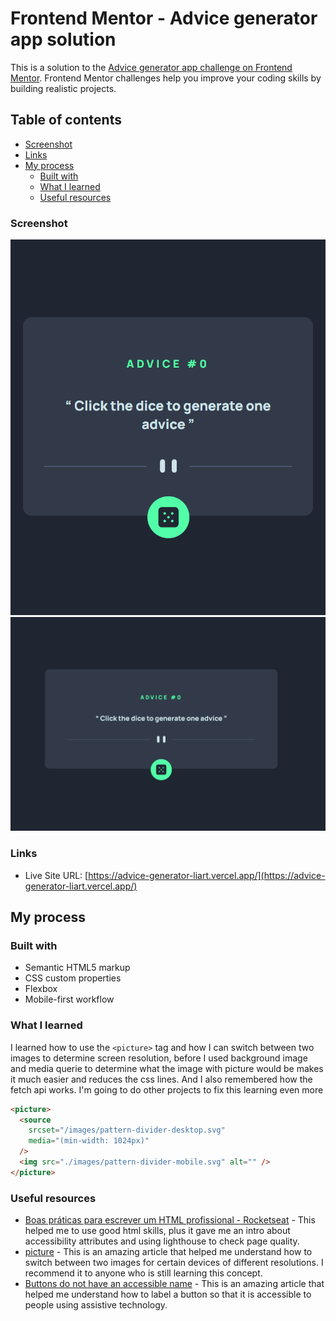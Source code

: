 # Frontend Mentor - Advice generator app solution

This is a solution to the [Advice generator app challenge on Frontend Mentor](https://www.frontendmentor.io/challenges/advice-generator-app-QdUG-13db). Frontend Mentor challenges help you improve your coding skills by building realistic projects.

## Table of contents

- [Screenshot](#screenshot)
- [Links](#links)
- [My process](#my-process)
  - [Built with](#built-with)
  - [What I learned](#what-i-learned)
  - [Useful resources](#useful-resources)

### Screenshot

![](<./screenshots/advice-generator-liart.vercel.app(375px).png>)
![](<./screenshots/advice-generator-liart.vercel.app(1440px).png>)

### Links

- Live Site URL: [https://advice-generator-liart.vercel.app/](https://advice-generator-liart.vercel.app/)

## My process

### Built with

- Semantic HTML5 markup
- CSS custom properties
- Flexbox
- Mobile-first workflow

### What I learned

I learned how to use the `<picture>` tag and how I can switch between two images to determine screen resolution, before I used background image and media querie to determine what the image with picture would be makes it much easier and reduces the css lines. And I also remembered how the fetch api works. I'm going to do other projects to fix this learning even more

```html
<picture>
  <source
    srcset="/images/pattern-divider-desktop.svg"
    media="(min-width: 1024px)"
  />
  <img src="./images/pattern-divider-mobile.svg" alt="" />
</picture>
```

### Useful resources

- [Boas práticas para escrever um HTML profissional - Rocketseat](https://youtu.be/TBplwrsUj4s) - This helped me to use good html skills, plus it gave me an intro about accessibility attributes and using lighthouse to check page quality.
- [picture](https://developer.mozilla.org/pt-BR/docs/Web/HTML/Element/picture) - This is an amazing article that helped me understand how to switch between two images for certain devices of different resolutions. I recommend it to anyone who is still learning this concept.
- [Buttons do not have an accessible name](https://web.dev/i18n/en/button-name/) - This is an amazing article that helped me understand how to label a button so that it is accessible to people using assistive technology.
